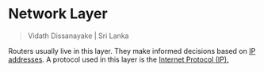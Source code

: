 # Network Layer

> Vidath Dissanayake | Sri Lanka

Routers usually live in this layer. They make informed decisions based on [IP addresses](../../../communication%20protocol/OSI/layer%203/IP/IP%20address.md). A protocol used in this layer is the [Internet Protocol (IP).](../../../communication%20protocol/OSI/layer%203/IP/IP.md)